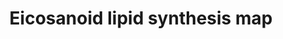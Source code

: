 ---
annotations:
- id: PW:0001239
  parent: classic metabolic pathway
  type: Pathway Ontology
  value: eicosanoid biosynthetic pathway
- id: PW:0000024
  parent: regulatory pathway
  type: Pathway Ontology
  value: inflammatory response pathway
authors:
- Egonw
- MaintBot
- DeSl
- Eweitz
- Khanspers
citedin: ''
communities: []
description: 'In biochemistry, eicosanoids are signaling molecules made by oxidation
  of twenty-carbon essential fatty acids, (EFAs). They exert complex control over
  many bodily systems, mainly in inflammation or immunity, and as messengers in the
  central nervous system. Source: [Wikipedia](https://en.wikipedia.org/wiki/Eicosanoid).  This
  pathway is inspired by the Lipidmaps>Eicosanoids pathway [https://lipidmaps.org/resources/pathways/vanted.php].
  For Homo sapiens, the information from this pathway has been integrated with the
  pre-existing pathway at [WikiPathways](https://www.wikipathways.org/index.php/Pathway:WP167).'
last-edited: 2025-02-27
ndex: null
organisms:
- Mus musculus
redirect_from:
- /index.php/Pathway:WP4335
- /instance/WP4335
- /instance/WP4335_r136932
revision: r136932
schema-jsonld:
- '@context': https://schema.org/
  '@id': https://wikipathways.github.io/pathways/WP4335.html
  '@type': Dataset
  creator:
    '@type': Organization
    name: WikiPathways
  description: 'In biochemistry, eicosanoids are signaling molecules made by oxidation
    of twenty-carbon essential fatty acids, (EFAs). They exert complex control over
    many bodily systems, mainly in inflammation or immunity, and as messengers in
    the central nervous system. Source: [Wikipedia](https://en.wikipedia.org/wiki/Eicosanoid).  This
    pathway is inspired by the Lipidmaps>Eicosanoids pathway [https://lipidmaps.org/resources/pathways/vanted.php].
    For Homo sapiens, the information from this pathway has been integrated with the
    pre-existing pathway at [WikiPathways](https://www.wikipathways.org/index.php/Pathway:WP167).'
  keywords:
  - 11-HETE
  - 15-deoxy-PGD2
  - 15-deoxy-PGJ2
  - 5-HETE
  - AA
  - Alox5
  - GP
  - PGD2
  - PGE2
  - PGF2a
  - PGG2
  - PGH2
  - PGJ2
  - Pla2g4a
  - Pla2g4b
  - Pla2g5
  - Pla2g6
  - Ptgds
  - Ptges
  - Ptgs1
  - Ptgs2
  license: CC0
  name: Eicosanoid lipid synthesis map
seo: CreativeWork
title: Eicosanoid lipid synthesis map
wpid: WP4335
---